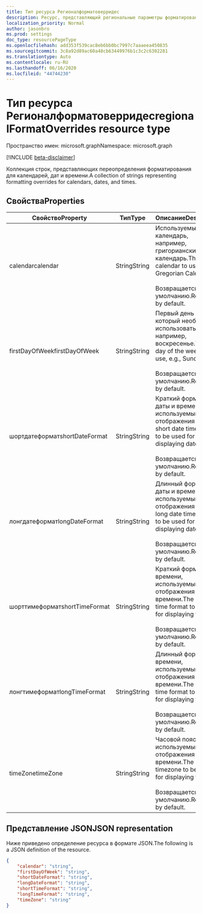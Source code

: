 ```yaml
---
title: Тип ресурса Регионалформатоверридес
description: Ресурс, представляющий региональные параметры форматирования для календарей, дат и времени.
localization_priority: Normal
author: jasonbro
ms.prod: settings
doc_type: resourcePageType
ms.openlocfilehash: add353f539cac8eb6bb0bc7997c7aaaeea450835
ms.sourcegitcommit: 3c8a92d89ac60a48cb63449976b1c3c2c6302281
ms.translationtype: Auto
ms.contentlocale: ru-RU
ms.lasthandoff: 06/16/2020
ms.locfileid: "44744230"
---
```

# <a name="regionalformatoverrides-resource-type"></a><span data-ttu-id="5a237-103">Тип ресурса Регионалформатоверридес</span><span class="sxs-lookup"><span data-stu-id="5a237-103">regionalFormatOverrides resource type</span></span>

<span data-ttu-id="5a237-104">Пространство имен: microsoft.graph</span><span class="sxs-lookup"><span data-stu-id="5a237-104">Namespace: microsoft.graph</span></span>

[!INCLUDE [beta-disclaimer](../../includes/beta-disclaimer.md)]

<span data-ttu-id="5a237-105">Коллекция строк, представляющих переопределения форматирования для календарей, дат и времени.</span><span class="sxs-lookup"><span data-stu-id="5a237-105">A collection of strings representing formatting overrides for calendars, dates, and times.</span></span> 

## <a name="properties"></a><span data-ttu-id="5a237-106">Свойства</span><span class="sxs-lookup"><span data-stu-id="5a237-106">Properties</span></span>

|<span data-ttu-id="5a237-107">Свойство</span><span class="sxs-lookup"><span data-stu-id="5a237-107">Property</span></span>             |<span data-ttu-id="5a237-108">Тип</span><span class="sxs-lookup"><span data-stu-id="5a237-108">Type</span></span>                 |<span data-ttu-id="5a237-109">Описание</span><span class="sxs-lookup"><span data-stu-id="5a237-109">Description</span></span>                                                    |
|---------------------|---------------------|---------------------------------------------------------------|
|<span data-ttu-id="5a237-110">calendar</span><span class="sxs-lookup"><span data-stu-id="5a237-110">calendar</span></span>             |<span data-ttu-id="5a237-111">String</span><span class="sxs-lookup"><span data-stu-id="5a237-111">String</span></span>               |<span data-ttu-id="5a237-112">Используемый календарь, например, григорианский календарь.</span><span class="sxs-lookup"><span data-stu-id="5a237-112">The calendar to use, e.g., Gregorian Calendar.</span></span><br><br><span data-ttu-id="5a237-113">Возвращается по умолчанию.</span><span class="sxs-lookup"><span data-stu-id="5a237-113">Returned by default.</span></span>|                   
|<span data-ttu-id="5a237-114">firstDayOfWeek</span><span class="sxs-lookup"><span data-stu-id="5a237-114">firstDayOfWeek</span></span>       |<span data-ttu-id="5a237-115">String</span><span class="sxs-lookup"><span data-stu-id="5a237-115">String</span></span>               |<span data-ttu-id="5a237-116">Первый день недели, который необходимо использовать, например, воскресенье.</span><span class="sxs-lookup"><span data-stu-id="5a237-116">The first day of the week to use, e.g., Sunday.</span></span><br><br><span data-ttu-id="5a237-117">Возвращается по умолчанию.</span><span class="sxs-lookup"><span data-stu-id="5a237-117">Returned by default.</span></span>|
|<span data-ttu-id="5a237-118">шортдатеформат</span><span class="sxs-lookup"><span data-stu-id="5a237-118">shortDateFormat</span></span>      |<span data-ttu-id="5a237-119">String</span><span class="sxs-lookup"><span data-stu-id="5a237-119">String</span></span>               |<span data-ttu-id="5a237-120">Краткий формат даты и времени, используемый для отображения дат.</span><span class="sxs-lookup"><span data-stu-id="5a237-120">The short date time format to be used for displaying dates.</span></span><br><br><span data-ttu-id="5a237-121">Возвращается по умолчанию.</span><span class="sxs-lookup"><span data-stu-id="5a237-121">Returned by default.</span></span>|
|<span data-ttu-id="5a237-122">лонгдатеформат</span><span class="sxs-lookup"><span data-stu-id="5a237-122">longDateFormat</span></span>       |<span data-ttu-id="5a237-123">String</span><span class="sxs-lookup"><span data-stu-id="5a237-123">String</span></span>               |<span data-ttu-id="5a237-124">Длинный формат даты и времени, используемый для отображения дат.</span><span class="sxs-lookup"><span data-stu-id="5a237-124">The long date time format to be used for displaying dates.</span></span><br><br><span data-ttu-id="5a237-125">Возвращается по умолчанию.</span><span class="sxs-lookup"><span data-stu-id="5a237-125">Returned by default.</span></span>|
|<span data-ttu-id="5a237-126">шорттимеформат</span><span class="sxs-lookup"><span data-stu-id="5a237-126">shortTimeFormat</span></span>      |<span data-ttu-id="5a237-127">String</span><span class="sxs-lookup"><span data-stu-id="5a237-127">String</span></span>               |<span data-ttu-id="5a237-128">Краткий формат времени, используемый для отображения времени.</span><span class="sxs-lookup"><span data-stu-id="5a237-128">The short time format to be used for displaying time.</span></span><br><br><span data-ttu-id="5a237-129">Возвращается по умолчанию.</span><span class="sxs-lookup"><span data-stu-id="5a237-129">Returned by default.</span></span>|
|<span data-ttu-id="5a237-130">лонгтимеформат</span><span class="sxs-lookup"><span data-stu-id="5a237-130">longTimeFormat</span></span>       |<span data-ttu-id="5a237-131">String</span><span class="sxs-lookup"><span data-stu-id="5a237-131">String</span></span>               |<span data-ttu-id="5a237-132">Длинный формат времени, используемый для отображения времени.</span><span class="sxs-lookup"><span data-stu-id="5a237-132">The long time format to be used for displaying time.</span></span><br><br><span data-ttu-id="5a237-133">Возвращается по умолчанию.</span><span class="sxs-lookup"><span data-stu-id="5a237-133">Returned by default.</span></span>|
|<span data-ttu-id="5a237-134">timeZone</span><span class="sxs-lookup"><span data-stu-id="5a237-134">timeZone</span></span>             |<span data-ttu-id="5a237-135">String</span><span class="sxs-lookup"><span data-stu-id="5a237-135">String</span></span>               |<span data-ttu-id="5a237-136">Часовой пояс, используемый для отображения времени.</span><span class="sxs-lookup"><span data-stu-id="5a237-136">The timezone to be used for displaying time.</span></span><br><br><span data-ttu-id="5a237-137">Возвращается по умолчанию.</span><span class="sxs-lookup"><span data-stu-id="5a237-137">Returned by default.</span></span>|

## <a name="json-representation"></a><span data-ttu-id="5a237-138">Представление JSON</span><span class="sxs-lookup"><span data-stu-id="5a237-138">JSON representation</span></span>

<span data-ttu-id="5a237-139">Ниже приведено определение ресурса в формате JSON.</span><span class="sxs-lookup"><span data-stu-id="5a237-139">The following is a JSON definition of the resource.</span></span>

<!--{
  "blockType": "resource",
  "optionalProperties": [],
  "baseType": "",
  "@odata.type": "microsoft.graph.regionalFormatOverrides"
}-->

```json
{
    "calendar": "string",
    "firstDayOfWeek": "string",
    "shortDateFormat": "string",
    "longDateFormat": "string",
    "shortTimeFormat": "string",
    "longTimeFormat": "string",
    "timeZone": "string"
}
```
<!-- {
  "type": "#page.annotation",
  "description": "regionalFormatOverride resource",
  "keywords": "",
  "section": "documentation",
  "tocPath": ""
}-->
